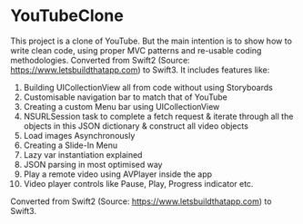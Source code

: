 # YouTubeClone
This project is a clone of YouTube. But the main intention is to show how to write clean code, using proper MVC patterns and re-usable coding methodologies. Converted from Swift2 (Source: https://www.letsbuildthatapp.com) to Swift3.
It includes features like:
1) Building UICollectionView all from code without using Storyboards
2) Customisable navigation bar to match that of YouTube
3) Creating a custom Menu bar using UICollectionView
4) NSURLSession task to complete a fetch request & iterate through all the objects in this JSON dictionary & construct all video objects
5) Load images Asynchronously
6) Creating a Slide-In Menu
7) Lazy var instantiation explained
8) JSON parsing in most optimised way
9) Play a remote video using AVPlayer inside the app
10) Video player controls like Pause, Play, Progress indicator etc.

Converted from Swift2 (Source: https://www.letsbuildthatapp.com) to Swift3.
